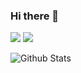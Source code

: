 ### Hi there 👋

<p>
<img src="https://img.shields.io/static/v1?label=Program&message=Python&color=blue"/>
<a href="https://blog.csdn.net/qq_34595089?type=blog"><img src="https://img.shields.io/static/v1?label=Blog&message=CSDN&color=red"/></a>
</p>

![Github Stats](https://github-readme-stats.vercel.app/api?username=lpeiyi-lab&show_icons=true&theme=dark&count_private=true)
